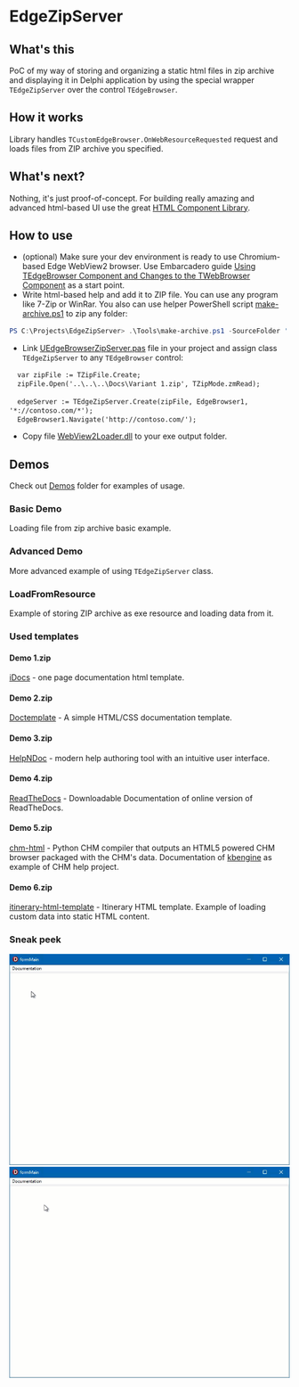 # EdgeZipServer

## What's this
PoC of my way of storing and organizing a static html files in zip archive and displaying it in Delphi application by using the special wrapper `TEdgeZipServer` over the control `TEdgeBrowser`.

## How it works
Library handles `TCustomEdgeBrowser.OnWebResourceRequested` request and loads files from ZIP archive you specified.

## What's next?
Nothing, it's just proof-of-concept. For building really amazing and advanced html-based UI use the great [HTML Component Library](https://delphihtmlcomponents.com/).

## How to use
* (optional) Make sure your dev environment is ready to use Chromium-based Edge WebView2 browser. Use Embarcadero guide [Using TEdgeBrowser Component and Changes to the TWebBrowser Component](https://docwiki.embarcadero.com/RADStudio/Alexandria/en/Using_TEdgeBrowser_Component_and_Changes_to_the_TWebBrowser_Component) as a start point.
* Write html-based help and add it to ZIP file. You can use any program like 7-Zip or WinRar. You also can use helper PowerShell script [make-archive.ps1](Tools/make-archive.ps1) to zip any folder:
``` PowerShell
PS C:\Projects\EdgeZipServer> .\Tools\make-archive.ps1 -SourceFolder '.\Demos\Docs\Variant 1\' -OutputFileName '.\Demos\Docs\Varian 1.zip'
```
* Link [UEdgeBrowserZipServer.pas](Library/UEdgeBrowserZipServer.pas) file in your project and assign class `TEdgeZipServer` to any `TEdgeBrowser` control:
``` Delphi
  var zipFile := TZipFile.Create;
  zipFile.Open('..\..\..\Docs\Variant 1.zip', TZipMode.zmRead);

  edgeServer := TEdgeZipServer.Create(zipFile, EdgeBrowser1, '*://contoso.com/*');
  EdgeBrowser1.Navigate('http://contoso.com/');
```
* Copy file [WebView2Loader.dll](Vendor/WebView2Loader.dll) to your exe output folder.

## Demos
Check out [Demos](Demos/) folder for examples of usage. 

### Basic Demo
Loading file from zip archive basic example.

### Advanced Demo
More advanced example of using `TEdgeZipServer` class.

### LoadFromResource
Example of storing ZIP archive as exe resource and loading data from it.

### Used templates
#### Demo 1.zip
[iDocs](https://github.com/harnishdesign/iDocs) - one page documentation html template.

#### Demo 2.zip
[Doctemplate](https://github.com/charlyllo/doctemplate) - A simple HTML/CSS documentation template.

#### Demo 3.zip
[HelpNDoc](https://www.helpndoc.com/) - modern help authoring tool with an intuitive user interface.

#### Demo 4.zip
[ReadTheDocs](https://docs.readthedocs.io/en/stable/downloadable-documentation.html) - Downloadable Documentation of online version of ReadTheDocs.

#### Demo 5.zip
[chm-html](https://github.com/krogank9/chm-html) - Python CHM compiler that outputs an HTML5 powered CHM browser packaged with the CHM's data. Documentation of [kbengine](https://github.com/kbengine/kbengine) as example of CHM help project.

#### Demo 6.zip
[itinerary-html-template](https://github.com/harnishdesign/itinerary-html-template) - Itinerary HTML template. Example of loading custom data into static HTML content.

### Sneak peek
![Demo1](Demos/Demo1.gif)
![Demo1](Demos/Demo3.gif)